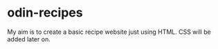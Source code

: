 # odin-recipes

My aim is to create a basic recipe website just using HTML. CSS will be added later on.
